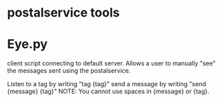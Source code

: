 # postalservice tools


# Eye.py
client script connecting to default server.
Allows a user to manually "see" the messages sent using the postalservice.

Listen to a tag by writing "tag {tag}"
send a message by writing "send {message} {tag}"
NOTE: You cannot use spaces in {message} or {tag}.
